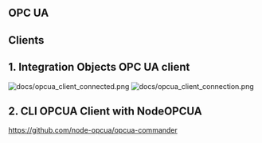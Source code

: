 ## OPC UA 

## Clients

## 1. Integration Objects OPC UA client
![docs/opcua_client_connected.png](:/opcua_client_connected)
![docs/opcua_client_connection.png](:/opcua_client_connection)


## 2. CLI OPCUA Client with NodeOPCUA

https://github.com/node-opcua/opcua-commander
